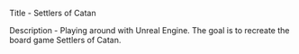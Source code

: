 Title - Settlers of Catan

Description - Playing around with Unreal Engine. The goal is to recreate the board game Settlers of Catan. 
